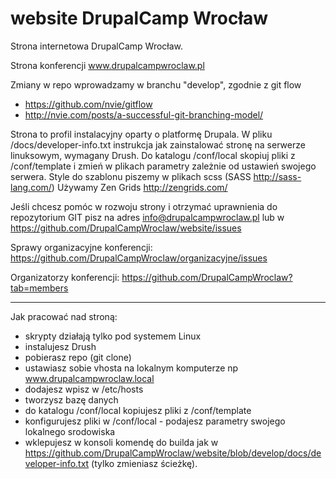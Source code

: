 website DrupalCamp Wrocław
============================

Strona internetowa  DrupalCamp Wrocław.

Strona konferencji www.drupalcampwroclaw.pl

Zmiany w repo wprowadzamy w branchu "develop", zgodnie z git flow
- https://github.com/nvie/gitflow
- http://nvie.com/posts/a-successful-git-branching-model/

Strona to profil instalacyjny oparty o platformę Drupala.
W pliku /docs/developer-info.txt instrukcja jak zainstalować stronę na serwerze linuksowym, wymagany Drush.
Do katalogu /conf/local skopiuj pliki z /conf/template i zmień w plikach parametry zależnie od ustawień swojego serwera.
Style do szablonu piszemy w plikach scss (SASS http://sass-lang.com/)
Używamy Zen Grids http://zengrids.com/

Jeśli chcesz pomóc w rozwoju strony i otrzymać uprawnienia do repozytorium GIT pisz na adres info@drupalcampwroclaw.pl lub w https://github.com/DrupalCampWroclaw/website/issues

Sprawy organizacyjne konferencji: https://github.com/DrupalCampWroclaw/organizacyjne/issues

Organizatorzy konferencji: https://github.com/DrupalCampWroclaw?tab=members

----------------------------

Jak pracować nad stroną:
- skrypty działają tylko pod systemem Linux
- instalujesz Drush
- pobierasz repo (git clone)
- ustawiasz sobie vhosta na lokalnym komputerze np www.drupalcampwroclaw.local
- dodajesz wpisz w /etc/hosts
- tworzysz bazę danych
- do katalogu /conf/local kopiujesz pliki z /conf/template
- konfigurujesz pliki w /conf/local - podajesz parametry swojego lokalnego srodowiska
- wklepujesz w konsoli komendę do builda jak w https://github.com/DrupalCampWroclaw/website/blob/develop/docs/developer-info.txt (tylko zmieniasz ścieżkę).


